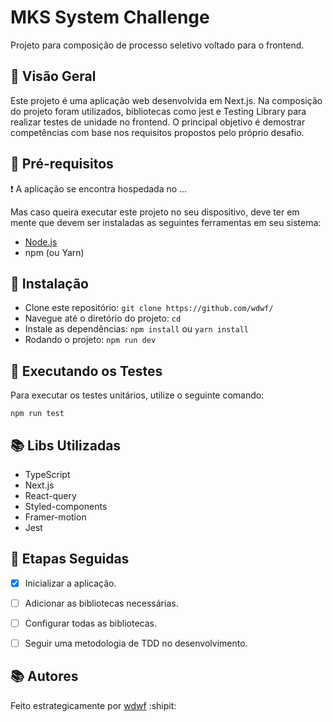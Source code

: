 # MKS System Challenge

Projeto para composição de processo seletivo voltado para o frontend.

## 🧶 Visão Geral

Este projeto é uma aplicação web desenvolvida em Next.js. Na composição do projeto foram utilizados, bibliotecas como jest e Testing Library para realizar testes de unidade no frontend. O principal objetivo é demostrar competências com base nos requisitos propostos pelo próprio desafio.

## 🎒 Pré-requisitos

❗ A aplicação se encontra hospedada no ...

Mas caso queira executar este projeto no seu dispositivo, deve ter em mente que devem ser instaladas as seguintes ferramentas em seu sistema:

- [Node.js](https://nodejs.org/en)
- npm (ou Yarn)

## 🚚 Instalação

- Clone este repositório: `git clone https://github.com/wdwf/`
- Navegue até o diretório do projeto: `cd`
- Instale as dependências: `npm install` ou `yarn install`
- Rodando o projeto: `npm run dev`

## 🔧 Executando os Testes

Para executar os testes unitários, utilize o seguinte comando:

```
npm run test
```

## 📚 Libs Utilizadas

- TypeScript
- Next.js
- React-query
- Styled-components
- Framer-motion
- Jest

## 👣 Etapas Seguidas

- [x] Inicializar a aplicação.

- [ ] Adicionar as bibliotecas necessárias.

- [ ] Configurar todas as bibliotecas.

- [ ] Seguir uma metodologia de TDD no desenvolvimento.

## 📚 Autores

Feito estrategicamente por [wdwf](https://www.linkedin.com/in/weslleyferreira/) :shipit:

